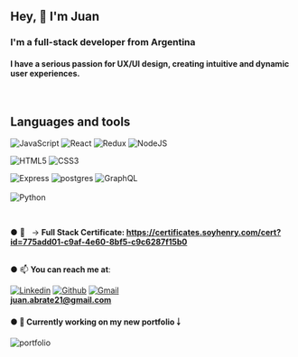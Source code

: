 


<h2>Hey, 👋 I'm Juan</h2>
<h3>I'm a full-stack developer from Argentina</h3>

<h4> I have a serious passion for UX/UI design, creating intuitive and dynamic user experiences.
</h4>

<br/>



## Languages and tools

  ![JavaScript](https://img.shields.io/badge/-JavaScript-000000?style=flat&logo=javascript)
  ![React](https://img.shields.io/badge/-React-000000?style=flat&logo=react)
  ![Redux](https://img.shields.io/badge/-Redux-000000?style=flat&logo=redux)
  ![NodeJS](https://img.shields.io/badge/-NodeJS-000000?style=flat&logo=node.js)
<br/>

  ![HTML5](https://img.shields.io/badge/-HTML5-000000?style=flat&logo=html5)
  ![CSS3](https://img.shields.io/badge/-CSS-000000?style=flat&logo=css3)
<br/>

  ![Express](https://img.shields.io/badge/-Express-000000?style=flat&logo=express)
  ![postgres](https://img.shields.io/badge/-PostgreSQL-000000?style=flat&logo=postgresql)
  ![GraphQL](https://img.shields.io/badge/-GraphQL-000000?style=flat&logo=graphql)
<br/><br/>
  ![Python](https://img.shields.io/badge/-Python-000000?style=flat&logo=python)

<br/>

● 📄 &nbsp; → **Full Stack Certificate: https://certificates.soyhenry.com/cert?id=775add01-c9af-4e60-8bf5-c9c6287f15b0** <br/><br/>

● 📫 **You can reach me at**:<br/>


[![Linkedin](https://img.shields.io/badge/-LinkedIn-blue?style=flat&logo=Linkedin&logoColor=white)](https://www.linkedin.com/in/juan-abrate-8a93b81a7/)
[![Github](https://img.shields.io/badge/-Github-000?style=flat&logo=Github&logoColor=white)](https://github.com/juanabrate)
[![Gmail](https://img.shields.io/badge/-Gmail-c14438?style=flat&logo=Gmail&logoColor=white)](mailto:juan.abrate21@gmail.com)<br/>
**juan.abrate21@gmail.com**

 
 <h4>● 🌱 Currently working on my new portfolio ￬</h4>
 
 ![portfolio](https://user-images.githubusercontent.com/68609187/112183496-128a0300-8bdd-11eb-86c1-cea30ad7590b.PNG)
 
 










